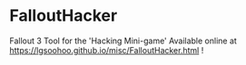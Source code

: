 # FalloutHacker
Fallout 3 Tool for the 'Hacking Mini-game'
Available online at https://lgsoohoo.github.io/misc/FalloutHacker.html !
